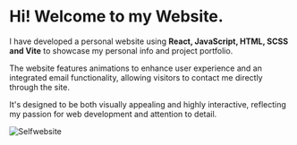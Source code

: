 # Hi! Welcome to my Website.

I have developed a personal website using **React, JavaScript, HTML, SCSS and Vite** to showcase my personal info and project portfolio. 

The website features animations to enhance user experience and an integrated email functionality, allowing visitors to contact me directly through the site. 

It's designed to be both visually appealing and highly interactive, reflecting my passion for web development and attention to detail.

![Selfwebsite](https://github.com/user-attachments/assets/cd079111-016a-4f23-808d-c41120077cdd)
